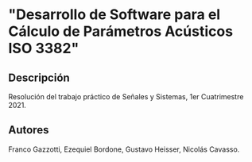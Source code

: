 # "Desarrollo de Software para el Cálculo de Parámetros Acústicos ISO 3382"

## Descripción
Resolución del trabajo práctico de Señales y Sistemas, 1er Cuatrimestre 2021.

## Autores
Franco Gazzotti, Ezequiel Bordone, Gustavo Heisser, Nicolás Cavasso. 
